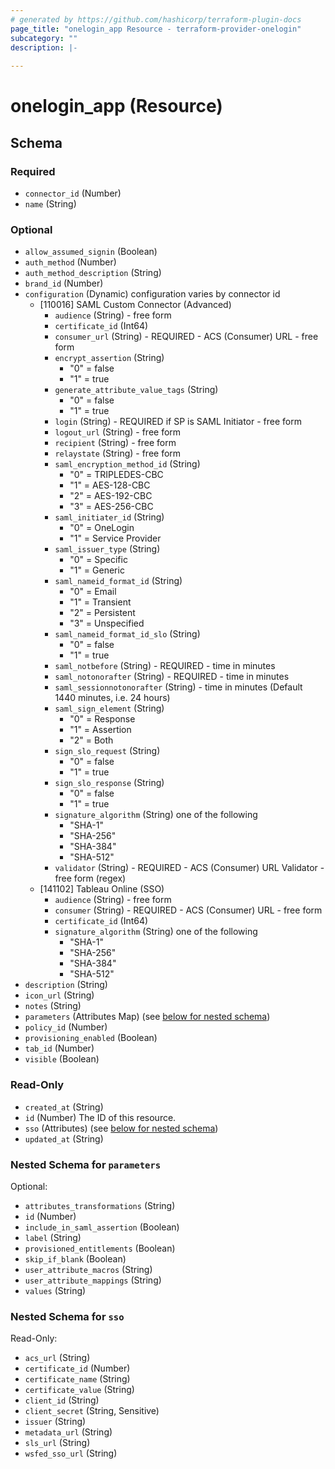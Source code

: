 ```yaml
---
# generated by https://github.com/hashicorp/terraform-plugin-docs
page_title: "onelogin_app Resource - terraform-provider-onelogin"
subcategory: ""
description: |-
  
---
```


# onelogin_app (Resource)





<!-- schema generated by tfplugindocs -->
## Schema

### Required

- `connector_id` (Number)
- `name` (String)

### Optional

- `allow_assumed_signin` (Boolean)
- `auth_method` (Number)
- `auth_method_description` (String)
- `brand_id` (Number)
- `configuration` (Dynamic) configuration varies by connector id
	- [110016] SAML Custom Connector (Advanced)
		- `audience` (String) - free form
		- `certificate_id` (Int64)
		- `consumer_url` (String) - REQUIRED - ACS (Consumer) URL - free form
		- `encrypt_assertion` (String)
			- "0" = false
			- "1" = true
		- `generate_attribute_value_tags` (String)
			- "0" = false
			- "1" = true
		- `login` (String) - REQUIRED if SP is SAML Initiator - free form
		- `logout_url` (String) - free form
		- `recipient` (String) - free form
		- `relaystate` (String) - free form
		- `saml_encryption_method_id` (String)
			- "0" = TRIPLEDES-CBC
			- "1" = AES-128-CBC
			- "2" = AES-192-CBC
			- "3" = AES-256-CBC
		- `saml_initiater_id` (String)
			- "0" = OneLogin
			- "1" = Service Provider
		- `saml_issuer_type` (String)
			- "0" = Specific
			- "1" = Generic
		- `saml_nameid_format_id` (String)
			- "0" = Email
			- "1" = Transient
			- "2" = Persistent
			- "3" = Unspecified
		- `saml_nameid_format_id_slo` (String)
			- "0" = false
			- "1" = true
		- `saml_notbefore` (String) - REQUIRED - time in minutes
		- `saml_notonorafter` (String) - REQUIRED - time in minutes
		- `saml_sessionnotonorafter` (String) - time in minutes (Default 1440 minutes, i.e. 24 hours)
		- `saml_sign_element` (String)
			- "0" = Response
			- "1" = Assertion
			- "2" = Both
		- `sign_slo_request` (String)
			- "0" = false
			- "1" = true
		- `sign_slo_response` (String)
			- "0" = false
			- "1" = true
		- `signature_algorithm` (String) one of the following
			- "SHA-1"
			- "SHA-256"
			- "SHA-384"
			- "SHA-512"
		- `validator` (String) - REQUIRED - ACS (Consumer) URL Validator - free form (regex)
	- [141102] Tableau Online (SSO)
		- `audience` (String) - free form
		- `consumer` (String) - REQUIRED - ACS (Consumer) URL - free form
		- `certificate_id` (Int64)
		- `signature_algorithm` (String) one of the following
			- "SHA-1"
			- "SHA-256"
			- "SHA-384"
			- "SHA-512"
- `description` (String)
- `icon_url` (String)
- `notes` (String)
- `parameters` (Attributes Map) (see [below for nested schema](#nestedatt--parameters))
- `policy_id` (Number)
- `provisioning_enabled` (Boolean)
- `tab_id` (Number)
- `visible` (Boolean)

### Read-Only

- `created_at` (String)
- `id` (Number) The ID of this resource.
- `sso` (Attributes) (see [below for nested schema](#nestedatt--sso))
- `updated_at` (String)

<a id="nestedatt--parameters"></a>
### Nested Schema for `parameters`

Optional:

- `attributes_transformations` (String)
- `id` (Number)
- `include_in_saml_assertion` (Boolean)
- `label` (String)
- `provisioned_entitlements` (Boolean)
- `skip_if_blank` (Boolean)
- `user_attribute_macros` (String)
- `user_attribute_mappings` (String)
- `values` (String)


<a id="nestedatt--sso"></a>
### Nested Schema for `sso`

Read-Only:

- `acs_url` (String)
- `certificate_id` (Number)
- `certificate_name` (String)
- `certificate_value` (String)
- `client_id` (String)
- `client_secret` (String, Sensitive)
- `issuer` (String)
- `metadata_url` (String)
- `sls_url` (String)
- `wsfed_sso_url` (String)
